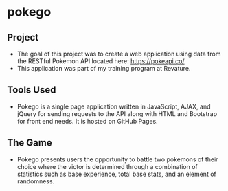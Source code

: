 # pokego

## Project
* The goal of this project was to create a web application using data from the RESTful Pokemon API located here: https://pokeapi.co/
* This application was part of my training program at Revature.

## Tools Used
* Pokego is a single page application written in JavaScript, AJAX, and jQuery for sending requests to the API along with HTML and Bootstrap for front end needs. It is hosted on GitHub Pages. 

## The Game
* Pokego presents users the opportunity to battle two pokemons of their choice where the victor is determined through a combination of statistics such as base experience, total base stats, and an element of randomness.




